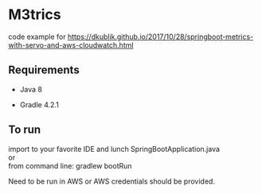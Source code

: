 M3trics
===============

code example for https://dkublik.github.io/2017/10/28/springboot-metrics-with-servo-and-aws-cloudwatch.html


## Requirements

* Java 8

* Gradle 4.2.1

## To run
import to your favorite IDE and lunch SpringBootApplication.java  
or  
from command line: gradlew bootRun

Need to be run in AWS or AWS credentials should be provided.



